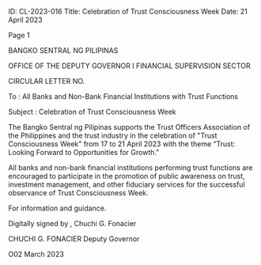 ID: CL-2023-016
Title: Celebration of Trust Consciousness Week
Date: 21 April 2023

Page 1

BANGKO SENTRAL NG PILIPINAS

OFFICE OF THE DEPUTY GOVERNOR I FINANCIAL SUPERVISION SECTOR

CIRCULAR LETTER NO.

To : All Banks and Non-Bank Financial Institutions with Trust Functions

Subject : Celebration of Trust Consciousness Week

The Bangko Sentral ng Pilipinas supports the Trust Officers Association of the Philippines and the trust industry in the celebration of "Trust Consciousness Week" from 17 to 21 April 2023 with the theme “Trust: Looking Forward to Opportunities for Growth."

All banks and non-bank financial institutions performing trust functions are encouraged to participate in the promotion of public awareness on trust, investment management, and other fiduciary services for the successful observance of Trust Consciousness Week.

For information and guidance.

Digitally signed by , Chuchi G. Fonacier

CHUCHI G. FONACIER Deputy Governor

O02 March 2023